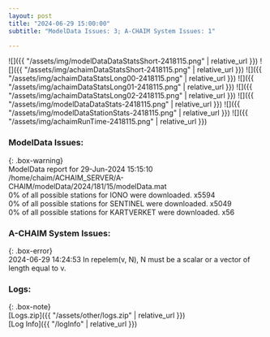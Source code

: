 ```yaml
---
layout: post
title: "2024-06-29 15:00:00"
subtitle: "ModelData Issues: 3; A-CHAIM System Issues: 1"

---
```


![]({{ "/assets/img/modelDataDataStatsShort-2418115.png" | relative_url }})
![]({{ "/assets/img/achaimDataStatsShort-2418115.png" | relative_url }})
![]({{ "/assets/img/achaimDataStatsLong00-2418115.png" | relative_url }})
![]({{ "/assets/img/achaimDataStatsLong01-2418115.png" | relative_url }})
![]({{ "/assets/img/achaimDataStatsLong02-2418115.png" | relative_url }})
![]({{ "/assets/img/modelDataDataStats-2418115.png" | relative_url }})
![]({{ "/assets/img/modelDataStationStats-2418115.png" | relative_url }})
![]({{ "/assets/img/achaimRunTime-2418115.png" | relative_url }})


### ModelData Issues:  
  
{: .box-warning}  
 ModelData report for 29-Jun-2024 15:15:10   
 /home/chaim/ACHAIM_SERVER/A-CHAIM/modelData/2024/181/15/modelData.mat   
 0% of all possible stations for IONO were downloaded. x5594   
 0% of all possible stations for SENTINEL were downloaded. x5049   
 0% of all possible stations for KARTVERKET were downloaded. x56   
  
### A-CHAIM System Issues:  
  
{: .box-error}  
2024-06-29 14:24:53 In repelem(v, N), N must be a scalar or a vector of length equal to v.  

### Logs:  
  
{: .box-note}  
[Logs.zip]({{ "/assets/other/logs.zip" | relative_url }})  
[Log Info]({{ "/logInfo" | relative_url }})  
